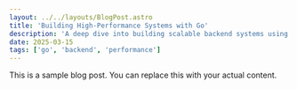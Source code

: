 ```yaml
---
layout: ../../layouts/BlogPost.astro
title: 'Building High-Performance Systems with Go'
description: 'A deep dive into building scalable backend systems using Go, PostgreSQL, and Redis'
date: 2025-03-15
tags: ['go', 'backend', 'performance']
---
```


This is a sample blog post. You can replace this with your actual content.
